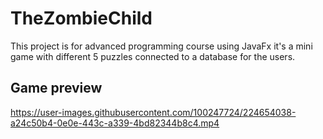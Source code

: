# TheZombieChild
 This project is for advanced programming course using JavaFx
 it's a mini game with different 5 puzzles connected to a database for the users.
 ## Game preview
https://user-images.githubusercontent.com/100247724/224654038-a24c50b4-0e0e-443c-a339-4bd82344b8c4.mp4
